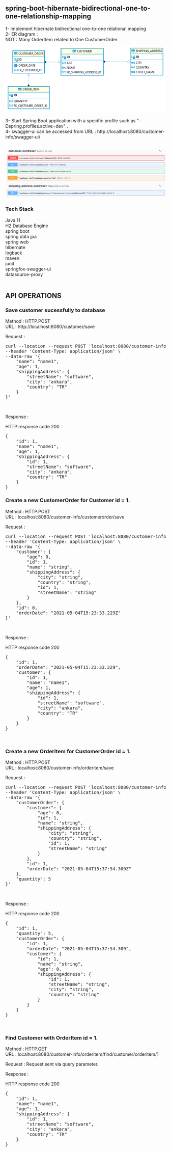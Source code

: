 ## spring-boot-hibernate-bidirectional-one-to-one-relationship-mapping

1- Implement hibernate bidirectional one-to-one relational mapping <br/>
2- ER diagram :  <br/>
NOT : Many OrderItem related to One CustomerOrder <br/>

![alt text](https://github.com/tufangorel/spring-boot-hibernate-unidirectional-many-to-one-relationship-mapping/blob/main/customer_order_item_er_diagram.png) <br/>


3- Start Spring Boot application with a specific profile such as "-Dspring.profiles.active=dev" . <br/>
4- swagger-ui can be accessed from URL : http://localhost:8080/customer-info/swagger-ui/ <br/><br/>

![alt text](https://github.com/tufangorel/spring-boot-hibernate-bidirectional-one-to-one-relationship-mapping/blob/main/springfox-swagger-ui.png)
<br/>

### Tech Stack
Java 11 <br/>
H2 Database Engine <br/>
spring boot <br/>
spring data jpa <br/>
spring web <br/>
hibernate <br/>
logback <br/>
maven <br/>
junit <br/>
springfox-swagger-ui <br/>
datasource-proxy <br/>
<br/>


## API OPERATIONS
### Save customer sucessfully to database

Method : HTTP.POST <br/>
URL : http://localhost:8080/customer/save <br/>

Request : 
<pre>
curl --location --request POST 'localhost:8080/customer-info/customer/save' \
--header 'Content-Type: application/json' \
--data-raw '{
    "name": "name1",
    "age": 1,
    "shippingAddress": {
        "streetName": "software",
        "city": "ankara",
        "country": "TR"
    }
}'
</pre><br/>

Response : 

HTTP response code 200 <br/>
<pre>
{
    "id": 1,
    "name": "name1",
    "age": 1,
    "shippingAddress": {
        "id": 1,
        "streetName": "software",
        "city": "ankara",
        "country": "TR"
    }
}
</pre>

### Create a new CustomerOrder for Customer id = 1.

Method : HTTP.POST <br/>
URL : localhost:8080/customer-info/customerorder/save <br/>

Request : 
<pre>
curl --location --request POST 'localhost:8080/customer-info/customerorder/save' \
--header 'Content-Type: application/json' \
--data-raw '{
    "customer": {
        "age": 0,
        "id": 1,
        "name": "string",
        "shippingAddress": {
            "city": "string",
            "country": "string",
            "id": 1,
            "streetName": "string"
        }
    },
    "id": 0,
    "orderDate": "2021-05-04T15:23:33.229Z"
}'
</pre><br/>

Response : 

HTTP response code 200 <br/>
<pre>
{
    "id": 1,
    "orderDate": "2021-05-04T15:23:33.229",
    "customer": {
        "id": 1,
        "name": "name1",
        "age": 1,
        "shippingAddress": {
            "id": 1,
            "streetName": "software",
            "city": "ankara",
            "country": "TR"
        }
    }
}
</pre><br/>

### Create a new OrderItem for CustomerOrder id = 1.

Method : HTTP.POST <br/>
URL : localhost:8080/customer-info/orderitem/save <br/>

Request : 
<pre>
curl --location --request POST 'localhost:8080/customer-info/orderitem/save' \
--header 'Content-Type: application/json' \
--data-raw '{
    "customerOrder": {
        "customer": {
            "age": 0,
            "id": 1,
            "name": "string",
            "shippingAddress": {
                "city": "string",
                "country": "string",
                "id": 1,
                "streetName": "string"
            }
        },
        "id": 1,
        "orderDate": "2021-05-04T15:37:54.309Z"
    },
    "quantity": 5
}'
</pre><br/>

Response : 

HTTP response code 200 <br/>
<pre>
{
    "id": 1,
    "quantity": 5,
    "customerOrder": {
        "id": 1,
        "orderDate": "2021-05-04T15:37:54.309",
        "customer": {
            "id": 1,
            "name": "string",
            "age": 0,
            "shippingAddress": {
                "id": 1,
                "streetName": "string",
                "city": "string",
                "country": "string"
            }
        }
    }
}
</pre><br/>

### Find Customer with OrderItem id = 1.

Method : HTTP.GET <br/>
URL : localhost:8080/customer-info/orderitem/find/customer/orderitem/1 <br/>

Request : Request sent via query parameter.

Response : 

HTTP response code 200 <br/>
<pre>
{
    "id": 1,
    "name": "name1",
    "age": 1,
    "shippingAddress": {
        "id": 1,
        "streetName": "software",
        "city": "ankara",
        "country": "TR"
    }
}
</pre><br/>
